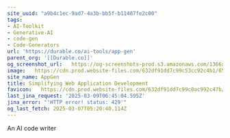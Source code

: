 ```yaml
---
site_uuid: "a9b4c1ec-9ad7-4a3b-bb5f-b11487fe2c00"
tags:
- AI-Toolkit
- Generative-AI
- code-gen
- Code-Generators
url: 'https://durable.co/ai-tools/app-gen'
parent_org: '[[Durable.co]]'
og_screenshot_url:   https://og-screenshots-prod.s3.amazonaws.com/1366x768/80/false/3824d7e82e7ecbc278c73b206c93c0f275feebb71b2583afc49746f7a95b8133.jpeg
image:   https://cdn.prod.website-files.com/632df91dd7c99c53cc92c4b1/65de3b9e31333d2ca542c7c7_uc.png
site_name: AppGen
title: Simplifying Web Application Development
favicon:   https://cdn.prod.website-files.com/632df91dd7c99c0ac992c47b/633209f841779258877b02b1_favicon.png
last_jina_request: '2025-03-09T06:45:04.595Z'
jina_error: "'HTTP error! status: 429'"
og_last_fetch: 2025-03-07T05:20:40.114Z
---
```



An AI code writer

